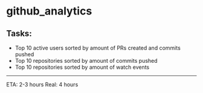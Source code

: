 # github_analytics

## Tasks:
- Top 10 active users sorted by amount of PRs created and commits pushed
- Top 10 repositories sorted by amount of commits pushed
- Top 10 repositories sorted by amount of watch events




----
ETA: 2-3 hours
Real: 4 hours